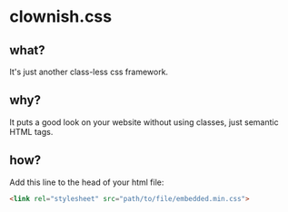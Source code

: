 # clownish.css

## what?

It's just another class-less css framework.

## why?

It puts a good look on your website without using classes, just semantic HTML tags.

## how?

Add this line to the head of your html file:
```html
<link rel="stylesheet" src="path/to/file/embedded.min.css">
```


